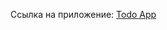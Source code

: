 Ссылка на приложение: [Todo App](todoapplication-nuwi10m2f-vladislavs-projects-e694ec28.vercel.app)
